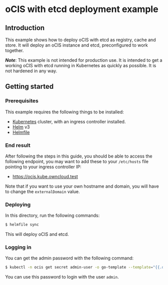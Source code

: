 # oCIS with etcd deployment example

## Introduction

This example shows how to deploy oCIS with etcd as registry, cache and store.
It will deploy an oCIS instance and etcd, preconfigured to work together.

***Note***: This example is not intended for production use. It is intended to get a working oCIS
with etcd running in Kubernetes as quickly as possible. It is not hardened in any way.

## Getting started

### Prerequisites

This example requires the following things to be installed:

- [Kubernetes](https://kubernetes.io/) cluster, with an ingress controller installed.
- [Helm](https://helm.sh/) v3
- [Helmfile](https://github.com/helmfile/helmfile)

### End result

After following the steps in this guide, you should be able to access the following endpoint, you
may want to add these to your `/etc/hosts` file pointing to your ingress controller IP:

- https://ocis.kube.owncloud.test

Note that if you want to use your own hostname and domain, you will have to change the `externalDomain` value.

### Deploying

In this directory, run the following commands:

```bash
$ helmfile sync
```

This will deploy oCIS and etcd.

### Logging in

You can get the admin password with the following command:

```bash
$ kubectl -n ocis get secret admin-user -o go-template --template="{{.data.password | base64decode }} ; echo"
```

You can use this password to login with the user `admin`.
